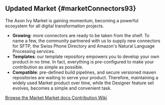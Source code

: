 ## Updated Market {#marketConnectors93}

The Axon Ivy Market is gaining momentum, becoming a powerful ecosystem for all digital transformation projects.

- __Growing__: more connectors are ready to be taken from the shelf. To name a few, the community partnered 
with us to supply new connectors for SFTP, the Swiss Phone Directory and Amazon's Natural Language Processing services.
- __Templates__: our template repository empowers you to develop your own product in no time. In fact, everything
is pre-configured to make your contribution as simple as possible.
- __Compatible__: pre-defined build pipelines, and secure versioned maven repositories are waiting to serve
your product. Therefore, maintaining a widely used Market product over time, while the Designer feature set evolves,
becomes a simple and convenient task.

<div class="short-links">
	<a href="https://dev.axonivy.com/market" target="_blank" rel="noopener noreferrer">
		<i class="si si-check"></i> Browse the Market
	</a>
	<a href="${docBaseUrl}/market/index.html" target="_blank" rel="noopener noreferrer">
		<i class="si si-book"></i> Market docs
	</a>
	<a href="https://github.com/axonivy/market/wiki" target="_blank" rel="noopener noreferrer">
		<i class="si si-book"></i> Contribution Wiki
	</a>
</div>

